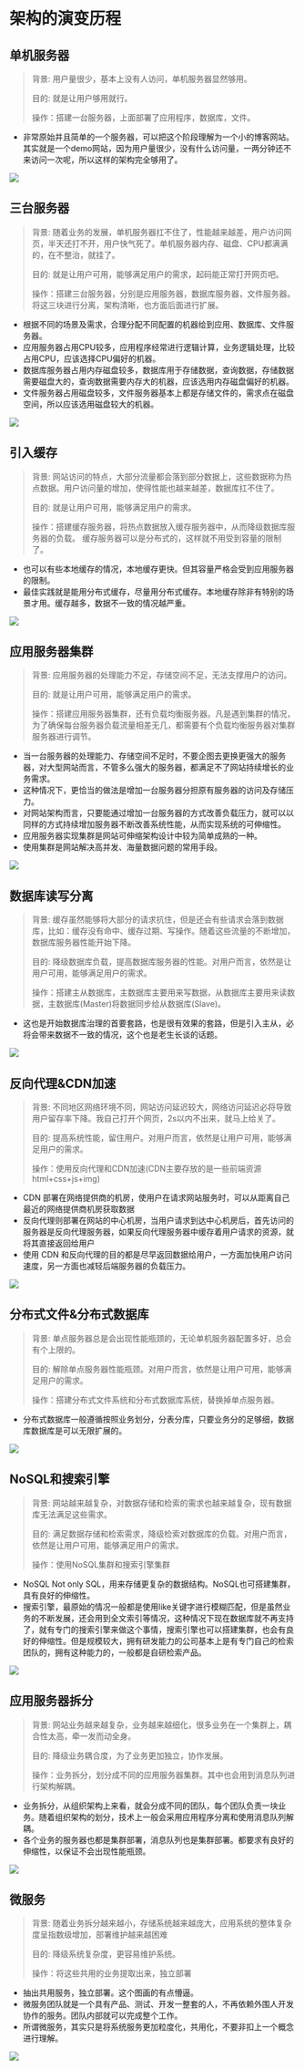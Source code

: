 # 架构的演变历程

## 单机服务器
> 背景: 用户量很少，基本上没有人访问，单机服务器显然够用。
>
> 目的: 就是让用户够用就行。
>
> 操作：搭建一台服务器，上面部署了应用程序，数据库，文件。

- 非常原始并且简单的一个服务器，可以把这个阶段理解为一个小的博客网站。其实就是一个demo网站，因为用户量很少，没有什么访问量，一两分钟还不来访问一次呢，所以这样的架构完全够用了。

![](/image/architecture-history-1.png)

## 三台服务器
> 背景: 随着业务的发展，单机服务器扛不住了，性能越来越差，用户访问网页，半天还打不开，用户快气死了。单机服务器内存、磁盘、CPU都满满的，在不整治，就挂了。
>
> 目的: 就是让用户可用，能够满足用户的需求，起码能正常打开网页吧。
>
> 操作：搭建三台服务器，分别是应用服务器，数据库服务器，文件服务器。将这三块进行分离，架构清晰，也方面后面进行扩展。

- 根据不同的场景及需求，合理分配不同配置的机器给到应用、数据库、文件服务器。
- 应用服务器占用CPU较多，应用程序经常进行逻辑计算，业务逻辑处理，比较占用CPU，应该选择CPU偏好的机器。
- 数据库服务器占用内存磁盘较多，数据库用于存储数据，查询数据，存储数据需要磁盘大的，查询数据需要内存大的机器，应该选用内存磁盘偏好的机器。
- 文件服务器占用磁盘较多，文件服务器基本上都是存储文件的，需求点在磁盘空间，所以应该选用磁盘较大的机器。

![](/image/architecture-history-2.png)


## 引入缓存
> 背景: 网站访问的特点，大部分流量都会落到部分数据上，这些数据称为热点数据。用户访问量的增加，使得性能也越来越差，数据库扛不住了。
>
> 目的: 就是让用户可用，能够满足用户的需求。
>
> 操作：搭建缓存服务器，将热点数据放入缓存服务器中，从而降级数据库服务器的负载。 缓存服务器可以是分布式的，这样就不用受到容量的限制了。

- 也可以有些本地缓存的情况，本地缓存更快。但其容量严格会受到应用服务器的限制。
- 最佳实践就是能用分布式缓存，尽量用分布式缓存。本地缓存除非有特别的场景才用。缓存越多，数据不一致的情况越严重。

![](/image/architecture-history-3.png)


## 应用服务器集群
> 背景: 应用服务器的处理能力不足，存储空间不足，无法支撑用户的访问。
>
> 目的: 就是让用户可用，能够满足用户的需求。
>
> 操作：搭建应用服务器集群，还有负载均衡服务器。凡是遇到集群的情况，为了确保每台服务器负载流量相差无几，都需要有个负载均衡服务器对集群服务器进行调节。

- 当一台服务器的处理能力、存储空间不足时，不要企图去更换更强大的服务器，对大型网站而言，不管多么强大的服务器，都满足不了网站持续增长的业务需求。
- 这种情况下，更恰当的做法是增加一台服务器分担原有服务器的访问及存储压力。
- 对网站架构而言，只要能通过增加一台服务器的方式改善负载压力，就可以以同样的方式持续增加服务器不断改善系统性能，从而实现系统的可伸缩性。
- 应用服务器实现集群是网站可伸缩架构设计中较为简单成熟的一种。
- 使用集群是网站解决高并发、海量数据问题的常用手段。

![](/image/architecture-history-4.png)


## 数据库读写分离
> 背景: 缓存虽然能够将大部分的请求抗住，但是还会有些请求会落到数据库，比如：缓存没有命中、缓存过期、写操作。随着这些流量的不断增加，数据库服务器性能开始下降。
>
> 目的: 降级数据库负载，提高数据库服务器的性能。对用户而言，依然是让用户可用，能够满足用户的需求。
>
> 操作：搭建主从数据库，主数据库主要用来写数据，从数据库主要用来读数据，主数据库(Master)将数据同步给从数据库(Slave)。


- 这也是开始数据库治理的首要套路，也是很有效果的套路，但是引入主从，必将会带来数据不一致的情况，这个也是老生长谈的话题。

![](/image/architecture-history-5.png)

## 反向代理&CDN加速
> 背景: 不同地区网络环境不同，网站访问延迟较大，网络访问延迟必将导致用户留存率下降。我自己打开个网页，2s以内不出来，就马上给关了。
>
> 目的: 提高系统性能，留住用户。对用户而言，依然是让用户可用，能够满足用户的需求。
>
> 操作：使用反向代理和CDN加速(CDN主要存放的是一些前端资源 html+css+js+img)

- CDN 部署在网络提供商的机房，使用户在请求网站服务时，可以从距离自己最近的网络提供商机房获取数据
- 反向代理则部署在网站的中心机房，当用户请求到达中心机房后，首先访问的服务器是反向代理服务器，如果反向代理服务器中缓存着用户请求的资源，就将其直接返回给用户
- 使用 CDN 和反向代理的目的都是尽早返回数据给用户，一方面加快用户访问速度，另一方面也减轻后端服务器的负载压力。

![](/image/architecture-history-6.png)


## 分布式文件&分布式数据库
> 背景: 单点服务器总是会出现性能瓶颈的，无论单机服务器配置多好，总会有个上限的。
>
> 目的: 解除单点服务器性能瓶颈。对用户而言，依然是让用户可用，能够满足用户的需求。
>
> 操作：搭建分布式文件系统和分布式数据库系统，替换掉单点服务器。

- 分布式数据库一般遵循按照业务划分，分表分库，只要业务分的足够细，数据库数据库是可以无限扩展的。

![](/image/architecture-history-7.png)

## NoSQL和搜索引擎
> 背景: 网站越来越复杂，对数据存储和检索的需求也越来越复杂，现有数据库无法满足这些需求。
>
> 目的: 满足数据存储和检索需求，降级检索对数据库的负载。对用户而言，依然是让用户可用，能够满足用户的需求。
>
> 操作：使用NoSQL集群和搜索引擎集群

- NoSQL  Not only SQL，用来存储更复杂的数据结构。NoSQL也可搭建集群，具有良好的伸缩性。
- 搜索引擎，最原始的情况一般都是使用like关键字进行模糊匹配，但是虽然业务的不断发展，还会用到全文索引等情况，这种情况下现在数据库就不再支持了，就有专门的搜索引擎来做这个事情，搜索引擎也可以搭建集群，也会有良好的伸缩性。但是规模较大，拥有研发能力的公司基本上是有专门自己的检索团队的，拥有这种能力的，一般都是自研检索产品。

![](/image/architecture-history-8.png)


## 应用服务器拆分
> 背景: 网站业务越来越复杂，业务越来越细化，很多业务在一个集群上，耦合性太高，牵一发而动全身。
>
> 目的: 降级业务耦合度，为了业务更加独立，协作发展。
>
> 操作：业务拆分，划分成不同的应用服务器集群。其中也会用到消息队列进行架构解耦。

- 业务拆分，从组织架构上来看，就会分成不同的团队，每个团队负责一块业务。随着组织架构的划分，技术上一般会采用应用程序分离和使用消息队列解耦。
- 各个业务的服务器也都是集群部署，消息队列也是集群部署。都要求有良好的伸缩性，以保证不会出现性能瓶颈。

![](/image/architecture-history-9.png)

## 微服务
> 背景: 随着业务拆分越来越小，存储系统越来越庞大，应用系统的整体复杂度呈指数级增加，部署维护越来越困难
>
> 目的: 降级系统复杂度，更容易维护系统。
>
> 操作：将这些共用的业务提取出来，独立部署

- 抽出共用服务，独立部署。这个图画的有点懵逼。
- 微服务团队就是一个具有产品、测试、开发一整套的人，不再依赖外围人开发协作的服务。团队内部就可以完成整个工作。
- 所谓微服务，其实只是将系统服务更加粒度化，共用化，不要非扣上一个概念进行理解。

![](/image/architecture-history-10.png)
